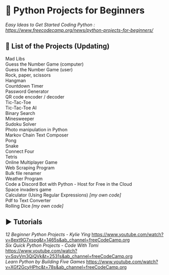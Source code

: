 # 🐍 Python Projects for Beginners
*Easy Ideas to Get Started Coding Python : https://www.freecodecamp.org/news/python-projects-for-beginners/*

## 🚧 List of the Projects (Updating)
Mad Libs </br>
Guess the Number Game (computer) </br>
Guess the Number Game (user) </br>
Rock, paper, scissors </br>
Hangman </br>
Countdown Timer </br>
Password Generator </br>
QR code encoder / decoder </br>
Tic-Tac-Toe </br>
Tic-Tac-Toe AI </br>
Binary Search </br>
Minesweeper </br>
Sudoku Solver </br>
Photo manipulation in Python </br>
Markov Chain Text Composer </br>
Pong </br>
Snake </br>
Connect Four </br>
Tetris </br>
Online Multiplayer Game </br>
Web Scraping Program </br>
Bulk file renamer </br>
Weather Program </br>
Code a Discord Bot with Python - Host for Free in the Cloud </br>
Space invaders game </br>
Calculator (Using Regular Expressions) *[my own code]* </br>
Pdf to Text Converter </br>
Rolling Dice *[my own code]* </br>

## ▶ Tutorials 
*12 Beginner Python Projects - Kylie Ying* https://www.youtube.com/watch?v=8ext9G7xspg&t=1465s&ab_channel=freeCodeCamp.org </br>
*Six Quick Python Projects - Code With Tomi* https://www.youtube.com/watch?v=SqvVm3QiQVk&t=2531s&ab_channel=freeCodeCamp.org </br>
*Learn Python by Building Five Games* https://www.youtube.com/watch?v=XGf2GcyHPhc&t=78s&ab_channel=freeCodeCamp.org

